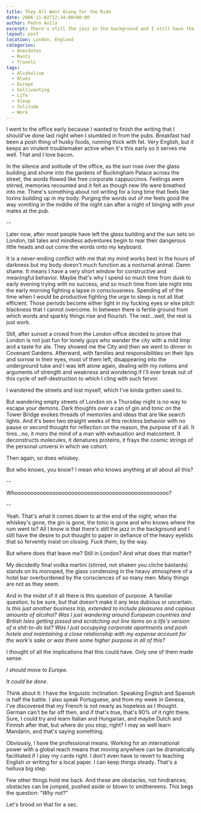 ```yaml
---
title: They All Went Along for the Ride
date: 2006-11-02T22:34:00+00:00
author: Pedro Ávila
excerpt: There's still the jazz in the background and I still have the desire to put thought to paper in defiance of the heavy eyelids that so fervently insist on closing.
layout: post
location: London, England
categories:
  - Anecdotes
  - Rants
  - Travels
tags:
  - Alcoholism
  - Blues
  - Europe
  - Gallivanting
  - Life
  - Sleep
  - Solitude
  - Work
---
```

I went to the office early because I wanted to finish the writing that I should've done last night when I stumbled in from the pubs. Breakfast had been a posh thing of husky foods, running thick with fat. Very English, but it keeps an virulent troublemaker active when it's this early so it serves me well. That and I love bacon.

In the silence and solitude of the office, as the sun rose over the glass building and shone into the gardens of Buckingham Palace across the street, the words flowed like free corporate cappuccinos. Feelings were stirred, memories recounted and it felt as though new life were breathed into me. There's something about not writing for a long time that feels like toxins building up in my body. Purging the words out of me feels good the way vomiting in the middle of the night can after a night of binging with your mates at the pub.

--

Later now, after most people have left the glass building and the sun sets on London, tall tales and mindless adventures begin to rear their dangerous little heads and out come the words onto my keyboard.

It is a never-ending conflict with me that my mind works best in the hours of darkness but my body doesn't much function as a nocturnal animal. Damn shame. It means I have a very short window for constructive and meaningful behavior. Maybe that's why I spend so much time from dusk to early evening trying with no success, and so much time from late night into the early morning fighting a lapse in consciousness. Spending all of the time when I would be productive fighting the urge to sleep is not all that efficient. Those periods become either light in my fucking eyes or else pitch blackness that I cannot overcome. In between there is fertile ground from which words and sparkly things rise and flourish. The rest...well, the rest is just work.

Still, after sunset a crowd from the London office decided to prove that London is not just fun for lonely guys who wander the city with a mild limp and a taste for ale. They showed me the City and then we went to dinner in Covenant Gardens. Afterward, with families and responsibilities on their lips and sorrow in their eyes, most of them left, disappearing into the underground tube and I was left alone again, dealing with my notions and arguments of strength and weakness and wondering if I'll ever break out of this cycle of self-destruction to which I cling with such fervor.

I wandered the streets and lost myself, which I've kinda gotten used to.

But wandering empty streets of London on a Thursday night is no way to escape your demons. Dark thoughts over a can of gin and tonic on the Tower Bridge evokes threads of memories and ideas that are like search lights. And it's been two straight weeks of this reckless behavior with no pause or second thought for reflection on the reason, the _purpose_ of it all. It tires...no, it _mars_ the mind of a man with exhaustion and malcontent. It deconstructs molecules, it denatures proteins, it frays the cosmic strings of the personal universi in which we cohort.

Then again, so does whiskey.

But who knows, you know? I mean who knows anything at all about all this?

--

Whooooooooooooooooooooooooooooooooooooooooooooooooo?

--

Yeah. That's what it comes down to at the end of the night, when the whiskey's gone, the gin is gone, the tonic is gone and who knows where the rum went to? All I know is that there's still the jazz in the background and I still have the desire to put thought to paper in defiance of the heavy eyelids that so fervently insist on closing. _Fuck them_, by the way.

But where does that leave me? Still in London? And what does that matter?

My decidedly final vodka martini (stirred, not shaken you cliche bastards) stands on its monoped, the glass condensing in the heavy atmosphere of a hotel bar overburdened by the consciences of so many men. Many things are not as they seem.

And in the midst of it all there is this question of purpose. A familiar question, to be sure, but that doesn't make it any less dubious or uncertain. _Is this just another business trip, extended to include pleasures and copious amounts of alcohol? Was I just wandering around European countries and British Isles getting pissed and scratching out line items on a life's version of a shit-to-do list? Was I just occupying corporate apartments and posh hotels and maintaining a close relationship with my expense account for the work's sake or was there some higher purpose in all of this?_

I thought of all the implications that this could have. Only one of them made sense.

_I should move to Europe._

_It could be done_.

Think about it: I have the linguistic inclination. Speaking English and Spanish is half the battle. I also speak Portuguese, and from my week in Geneva, I've discovered that my French is not nearly as hopeless as I thought. German can't be far off then, and if that's true, that's 90% of it right there. Sure, I could try and learn Italian and Hungarian, and maybe Dutch and Finnish after that, but where do you stop, right? I may as well learn Mandarin, and that's saying something.

Obviously, I have the professional means. Working for an international power with a global reach means that moving anywhere can be dramatically facilitated if I play my cards right. I don't even have to revert to teaching English or writing for a local paper. I can keep things steady. That's a helluva big step.

Few other things hold me back. And these are obstacles, not hindrances; obstacles can be jumped, pushed aside or blown to smithereens. This begs the question: “_Why not_?”

Let's brood on that for a sec.